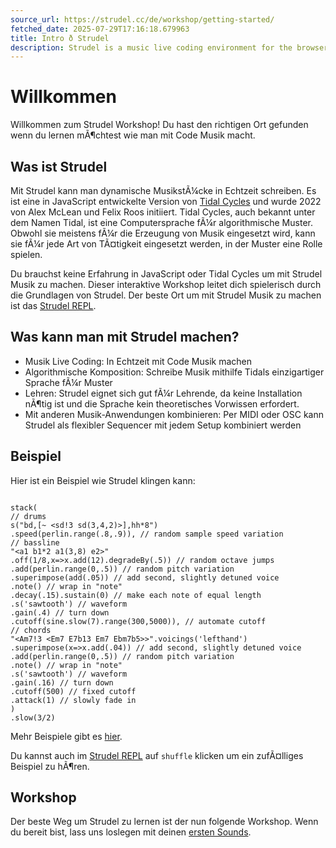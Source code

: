```yaml
---
source_url: https://strudel.cc/de/workshop/getting-started/
fetched_date: 2025-07-29T17:16:18.679963
title: Intro ð Strudel
description: Strudel is a music live coding environment for the browser, porting the TidalCycles pattern language to JavaScript.
---
```

 # Willkommen

Willkommen zum Strudel Workshop!
Du hast den richtigen Ort gefunden wenn du lernen mÃ¶chtest wie man mit Code Musik macht.

## Was ist Strudel

Mit Strudel kann man dynamische MusikstÃ¼cke in Echtzeit schreiben.
Es ist eine in JavaScript entwickelte Version von [Tidal Cycles](https://tidalcycles.org/) und wurde 2022 von Alex McLean und Felix Roos initiiert.
Tidal Cycles, auch bekannt unter dem Namen Tidal, ist eine Computersprache fÃ¼r algorithmische Muster.
Obwohl sie meistens fÃ¼r die Erzeugung von Musik eingesetzt wird, kann sie fÃ¼r jede Art von TÃ¤tigkeit eingesetzt werden,
in der Muster eine Rolle spielen.

Du brauchst keine Erfahrung in JavaScript oder Tidal Cycles um mit Strudel Musik zu machen.
Dieser interaktive Workshop leitet dich spielerisch durch die Grundlagen von Strudel.
Der beste Ort um mit Strudel Musik zu machen ist das [Strudel REPL](_index.md).

## Was kann man mit Strudel machen?

- Musik Live Coding: In Echtzeit mit Code Musik machen
- Algorithmische Komposition: Schreibe Musik mithilfe Tidals einzigartiger Sprache fÃ¼r Muster
- Lehren: Strudel eignet sich gut fÃ¼r Lehrende, da keine Installation nÃ¶tig ist und die Sprache kein theoretisches Vorwissen erfordert.
- Mit anderen Musik-Anwendungen kombinieren: Per MIDI oder OSC kann Strudel als flexibler Sequencer mit jedem Setup kombiniert werden

## Beispiel

Hier ist ein Beispiel wie Strudel klingen kann:


```

stack(
// drums
s("bd,[~ <sd!3 sd(3,4,2)>],hh*8")
.speed(perlin.range(.8,.9)), // random sample speed variation
// bassline
"<a1 b1*2 a1(3,8) e2>" 
.off(1/8,x=>x.add(12).degradeBy(.5)) // random octave jumps
.add(perlin.range(0,.5)) // random pitch variation
.superimpose(add(.05)) // add second, slightly detuned voice
.note() // wrap in "note"
.decay(.15).sustain(0) // make each note of equal length
.s('sawtooth') // waveform
.gain(.4) // turn down
.cutoff(sine.slow(7).range(300,5000)), // automate cutoff
// chords
"<Am7!3 <Em7 E7b13 Em7 Ebm7b5>>".voicings('lefthand') 
.superimpose(x=>x.add(.04)) // add second, slightly detuned voice
.add(perlin.range(0,.5)) // random pitch variation
.note() // wrap in "note"
.s('sawtooth') // waveform
.gain(.16) // turn down
.cutoff(500) // fixed cutoff
.attack(1) // slowly fade in
)
.slow(3/2)

```


Mehr Beispiele gibt es [hier](examples.md).

Du kannst auch im [Strudel REPL](_index.md) auf `shuffle` klicken um ein zufÃ¤lliges Beispiel zu hÃ¶ren.

## Workshop

Der beste Weg um Strudel zu lernen ist der nun folgende Workshop.
Wenn du bereit bist, lass uns loslegen mit deinen [ersten Sounds](de_workshop_first-sounds.md).

 

